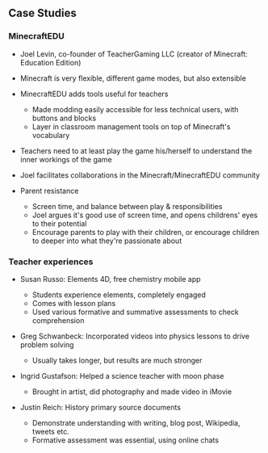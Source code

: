 ## Case Studies


### MinecraftEDU

- Joel Levin, co-founder of TeacherGaming LLC (creator of Minecraft: Education Edition)

- Minecraft is very flexible, different game modes, but also extensible

- MinecraftEDU adds tools useful for teachers
    - Made modding easily accessible for less technical users, with buttons and
      blocks
    - Layer in classroom management tools on top of Minecraft's vocabulary

- Teachers need to at least play the game his/herself to understand the inner
  workings of the game

- Joel facilitates collaborations in the Minecraft/MinecraftEDU community

- Parent resistance
    - Screen time, and balance between play & responsibilities
    - Joel argues it's good use of screen time, and opens childrens' eyes to
      their potential
    - Encourage parents to play with their children, or encourage children to
      deeper into what they're passionate about


### Teacher experiences

- Susan Russo: Elements 4D, free chemistry mobile app
    - Students experience elements, completely engaged
    - Comes with lesson plans
    - Used various formative and summative assessments to check comprehension

- Greg Schwanbeck: Incorporated videos into physics lessons to drive problem
  solving
    - Usually takes longer, but results are much stronger

- Ingrid Gustafson: Helped a science teacher with moon phase
    - Brought in artist, did photography and made video in iMovie

- Justin Reich: History primary source documents
    - Demonstrate understanding with writing, blog post, Wikipedia, tweets etc.
    - Formative assessment was essential, using online chats


